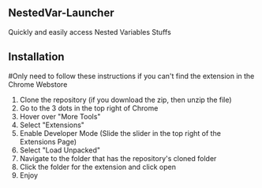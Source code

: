 ## NestedVar-Launcher

Quickly and easily access Nested Variables Stuffs


## Installation 
#Only need to follow these instructions if you can't find the extension in the Chrome Webstore

1. Clone the repository (if you download the zip, then unzip the file)
2. Go to the 3 dots in the top right of Chrome
3. Hover over "More Tools"
4. Select "Extensions"
5. Enable Developer Mode (Slide the slider in the top right of the Extensions Page)
6. Select "Load Unpacked"
7. Navigate to the folder that has the repository's cloned folder
8. Click the folder for the extension and click open 
9. Enjoy
